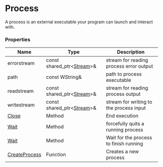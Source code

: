 # Process #
A process is an external executable your program can launch and interact with.

### Properties ###
| Name | Type | Description |
|---|---|---|
| errorstream | const shared_ptr<[Stream](Stream.md)\>& | stream for reading process error output |
| path | const WString& | path to process executable |
| readstream | const shared_ptr<[Stream](Stream.md)\>& | stream for reading process output |
| writestream | const shared_ptr<[Stream](Stream.md)\>& | stream for writing to the process input |
| [Close](Process_Close.md) | Method | End execution |
| [Wait](Process_Terminate.md) | Method | forcefully quits a running process |
| [Wait](Process_Wait.md) | Method | Wait for the process to finish running |
| [CreateProcess](CreateProcess.md) | Function | Creates a new process |
